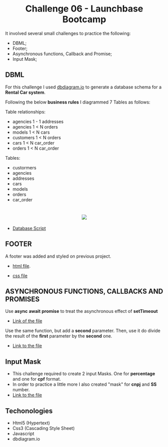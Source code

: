 
<h1 align="center">Challenge 06 - Launchbase Bootcamp</h1>

<p align="left">It involved several small challenges to practice the following:</p>

- DBML;
- Footer;
- Asynchronous functions, Callback and Promise;
- Input Mask;


## DBML
For this challenge I used [dbdiagram.io](https://dbdiagram.io/d/5f7dbced3a78976d7b76b63b) to generate a database schema for a **Rental Car system**.

Following the below **business rules** I diagrammed 7 Tables as follows:

Table relationships:
- agencies 1 - 1 addresses
- agencies 1 < N orders
- models 1 < N cars
- customers 1 < N orders
- cars 1 < N car_order
- orders 1 < N car_order
 
 Tables:
- custormers
- agencies
- addresses
- cars
- models
- orders
- car_order

<h1 align="center">
    <img src="https://ik.imagekit.io/cnbmdh4b9w/diagram.jpg_655aAjtQK.png">
</h1>

- [Database Script](https://github.com/Gilmara-Git/launchbase-rocketseat/blob/master/Challenge06-%20bundle%20of%20small%20challenges/Untitled%20(1).sql)

## FOOTER
A footer was added and styled on previous project.
- [html file](https://github.com/Gilmara-Git/launchbase-rocketseat/blob/master/starting%20with%20Backend/coursesproject-3.3-added_new_route/views/courses.njk).

 - [css file](https://github.com/Gilmara-Git/launchbase-rocketseat/blob/master/starting%20with%20Backend/coursesproject-3.3-added_new_route/public/style.css)


## ASYNCHRONOUS FUNCTIONS, CALLBACKS AND PROMISES

Use **async** **await** **promise** to treat the asynchronous effect of **setTimeout**
- [Link of the file](https://github.com/Gilmara-Git/launchbase-rocketseat/blob/master/Challenge06-%20bundle%20of%20small%20challenges/printDouble.js)

Use the same function, but add a **second** parameter. Then, use it do divide the result of the **first** parameter by the **second** one.

- [Link to the file](https://github.com/Gilmara-Git/launchbase-rocketseat/blob/master/Challenge06-%20bundle%20of%20small%20challenges/printDouble2Desafio-Continuacao.js)

## Input Mask
- This challenge required to create 2 input Masks. One for **percentage** and one for **cpf** format.
- In order to practice a little more I also created "mask" for **cnpj** and **SS** number.
- [Link to the file](https://github.com/Gilmara-Git/launchbase-rocketseat/blob/master/Challenge06-%20bundle%20of%20small%20challenges/inputMask.js)

## Techonologies
- Html5 (Hypertext)
- Css3 (Cascading Style Sheet)
- Javascript
- dbdiagram.io




